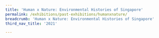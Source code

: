 ```yaml
---
title: 'Human x Nature: Environmental Histories of Singapore'
permalink: /exhibitions/past-exhibitions/humanxnature/
breadcrumb: 'Human x Nature: Environmental Histories of Singapore'
third_nav_title: '2021'

---
```



